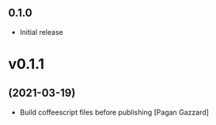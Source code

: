 ## 0.1.0

* Initial release

# v0.1.1
## (2021-03-19)

* Build coffeescript files before publishing [Pagan Gazzard]
